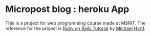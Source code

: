 # Micropost blog : heroku App

This is a project for web programming course made at MSRIT. The reference for the project is [Ruby on Rails Tutorial](http://railstutorial.org/) by [Michael Hartl](http://michaelhartl.com/).
